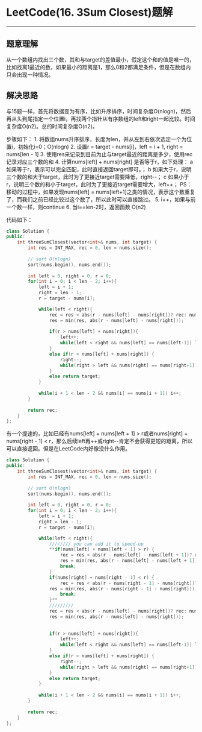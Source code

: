 # LeetCode(16. 3Sum Closest)题解

------

## 题意理解
从一个数组内找出三个数，其和与target的差值最小，假定这个和的值是唯一的，比如找离1最近的数，如果最小的距离是1，那么0和2都满足条件，但是在数组内只会出现一种情况。

## 解决思路
与15题一样，首先将数据变为有序，比如升序排序，时间复杂度O(nlogn)，然后再从头到尾指定一个位置i，再找两个指针从有序数组的left和right一起比较。时间复杂度O(n2)。总的时间复杂度O(n2)。

步骤如下：
    1. 将数组nums升序排序，长度为len，并从左到右依次选定一个为位置i，初始化i=0；O(nlogn)
    2. 设置r = target - nums[i]，left = i + 1, right = nums[len  - 1]
    3. 使用res来记录到目前为止与target最近的距离是多少，使用rec记录对应三个数的和
    4. 计算nums[left] + nums[right] 是否等于r，如下处理：
        a 如果等于r，表示可以完全匹配，此时直接返回target即可。；
        b 如果大于r，说明三个数的和大于target，此时为了更接近target需要降低，right--；
        c 如果小于r，说明三个数的和小于target，此时为了更接近target需要增大，left++；
        PS：移动的过程中，如果发现nums[left] = nums[left+1]之类的情况，表示这个数重复了，而我们之前已经比较过这个数了，所以此时可以直接跳过。
    5. i++，如果与前一个数一样，则continue
    6. 当i==len-2时，返回函数 O(n2)
    
代码如下：

```c++
class Solution {
public:
    int threeSumClosest(vector<int>& nums, int target) {
        int res = INT_MAX, rec = 0, len = nums.size();
        
        // sort O(nlogn)
        sort(nums.begin(), nums.end());
        
        int left = 0, right = 0, r = 0;
        for(int i = 0; i < len - 2; i++){
            left = i + 1;
            right = len - 1;
            r = target - nums[i];

            while(left < right){
                rec = res < abs(r - nums[left] - nums[right])? rec: nums[left] + nums[right] + nums[i];
                res = min(res, abs(r - nums[left] - nums[right]));
                
                if(r > nums[left] + nums[right]){
                    left++;
                    while(left < right && nums[left] == nums[left-1]) left++;
                }
                else if(r < nums[left] + nums[right]) {
                    right--;
                    while(right > left && nums[right] == nums[right+1]) right--;
                }
                else return target;
            }
            
            while(i + 1 < len - 2 && nums[i] == nums[i + 1]) i++; 
        }
        
        return rec;
    }
};
```

有一个提速的，比如已经有nums[left] + nums[left + 1] > r或者nums[right] + nums[right - 1] < r，那么后续left再++或right--肯定不会获得更短的距离，所以可以直接返回。但是在LeetCode内好像没什么作用。
```c++
class Solution {
public:
    int threeSumClosest(vector<int>& nums, int target) {
        int res = INT_MAX, rec = 0, len = nums.size();
        
        // sort O(nlogn)
        sort(nums.begin(), nums.end());
        
        int left = 0, right = 0, r = 0;
        for(int i = 0; i < len - 2; i++){
            left = i + 1;
            right = len - 1;
            r = target - nums[i];

            while(left < right){
                //////// you can add it to speed-up
                **if(nums[left] + nums[left + 1] > r) {
                    rec = res < abs(r - nums[left] - nums[left + 1])? rec: nums[left] + nums[left + 1] + nums[i];
                    res = min(res, abs(r - nums[left] - nums[left + 1]));
                    break;
                }
                if(nums[right] + nums[right - 1] < r) {
                    rec = res < abs(r - nums[right - 1] - nums[right])? rec: nums[right - 1] + nums[right] + nums[i];
                res = min(res, abs(r - nums[right - 1] - nums[right]));
                    break;
                }**
                /////////
                rec = res < abs(r - nums[left] - nums[right])? rec: nums[left] + nums[right] + nums[i];
                res = min(res, abs(r - nums[left] - nums[right]));
                
                
                if(r > nums[left] + nums[right]){
                    left++;
                    while(left < right && nums[left] == nums[left-1]) left++;
                }
                else if(r < nums[left] + nums[right]) {
                    right--;
                    while(right > left && nums[right] == nums[right+1]) right--;
                }
                else return target;
            }
            
            while(i + 1 < len - 2 && nums[i] == nums[i + 1]) i++; 
        }
        
        return rec;
    }
};
```